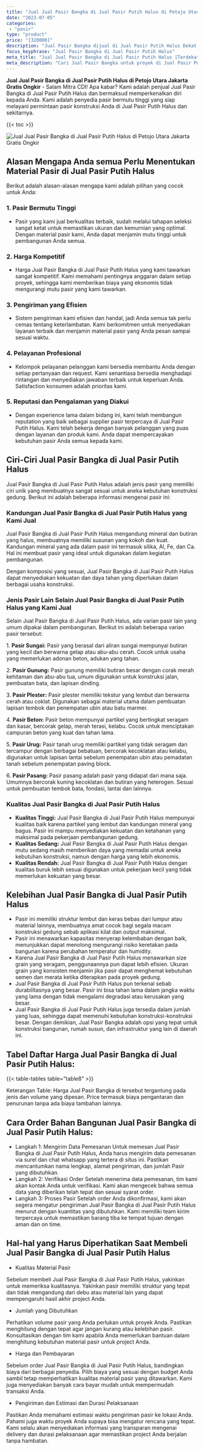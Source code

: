 ```yaml
---
title: "Jual Jual Pasir Bangka di Jual Pasir Putih Halus di Petojo Utara Jakarta Gratis Ongkir"
date: "2023-07-05"
categories:
 - "pasir"
type: "product"
price: "[320000]"
description: "Jual Pasir Bangka dijual di Jual Pasir Putih Halus Dekat. Jual Pasir Bangka ini sering digunakan dalam proyek konstruksi sebagai material adukan yang berkualitas dan halus. Hubungi kami untuk informasi lebih lanjut."
focus_keyphrase: "Jual Pasir Bangka di Jual Pasir Putih Halus"
meta_title: "Jual Jual Pasir Bangka di Jual Pasir Putih Halus [Terdekat] - CDI"
meta_description: "Cari Jual Pasir Bangka untuk proyek di Jual Pasir Putih Halus? Kami menawarkan Jual Pasir Bangka berkualitas untuk bahan campuran. Segera dapatkan penawaran terbaik."
---
```


**Jual Jual Pasir Bangka di Jual Pasir Putih Halus di Petojo Utara Jakarta Gratis Ongkir** - Salam Mitra CDI! Apa kabar? Kami adalah penjual Jual Pasir Bangka di Jual Pasir Putih Halus dan bermaksud memperkenalkan diri kepada Anda. Kami adalah penyedia pasir bermutu tinggi yang siap melayani permintaan pasir konstruksi Anda di Jual Pasir Putih Halus dan sekitarnya.

{{< toc >}}

![Jual Jual Pasir Bangka di Jual Pasir Putih Halus di Petojo Utara Jakarta Gratis Ongkir](/images/pasir/pasir-bangunan-38.jpg)

## Alasan Mengapa Anda semua Perlu Menentukan Material Pasir di Jual Pasir Putih Halus

Berikut adalah alasan-alasan mengapa kami adalah pilihan yang cocok untuk Anda:

### 1. Pasir Bermutu Tinggi

*   Pasir yang kami jual berkualitas terbaik, sudah melalui tahapan seleksi sangat ketat untuk memastikan ukuran dan kemurnian yang optimal. Dengan material pasir kami, Anda dapat menjamin mutu tinggi untuk pembangunan Anda semua.

### 2. Harga Kompetitif

*   Harga Jual Pasir Bangka di Jual Pasir Putih Halus yang kami tawarkan sangat kompetitif. Kami memahami pentingnya anggaran dalam setiap proyek, sehingga kami memberikan biaya yang ekonomis tidak mengurangi mutu pasir yang kami tawarkan.

### 3. Pengiriman yang Efisien

*   Sistem pengiriman kami efisien dan handal, jadi Anda semua tak perlu cemas tentang keterlambatan. Kami berkomitmen untuk menyediakan layanan terbaik dan menjamin material pasir yang Anda pesan sampai sesuai waktu.

### 4. Pelayanan Profesional

*   Kelompok pelayanan pelanggan kami bersedia membantu Anda dengan setiap pertanyaan dan request. Kami senantiasa bersedia menghadapi rintangan dan menyediakan jawaban terbaik untuk keperluan Anda. Satisfaction konsumen adalah prioritas kami.

### 5. Reputasi dan Pengalaman yang Diakui

*   Dengan experience lama dalam bidang ini, kami telah membangun reputation yang baik sebagai supplier pasir terpercaya di Jual Pasir Putih Halus. Kami telah bekerja dengan banyak pelanggan yang puas dengan layanan dan produk kami. Anda dapat mempercayakan kebutuhan pasir Anda semua kepada kami.

## Ciri-Ciri Jual Pasir Bangka di Jual Pasir Putih Halus

Jual Pasir Bangka di Jual Pasir Putih Halus adalah jenis pasir yang memiliki ciri unik yang membuatnya sangat sesuai untuk aneka kebutuhan konstruksi gedung. Berikut ini adalah beberapa informasi mengenai pasir ini:

### Kandungan Jual Pasir Bangka di Jual Pasir Putih Halus yang Kami Jual

Jual Pasir Bangka di Jual Pasir Putih Halus mengandung mineral dan butiran yang halus, membuatnya memiliki susunan yang kokoh dan kuat. Kandungan mineral yang ada dalam pasir ini termasuk silika, Al, Fe, dan Ca. Hal ini membuat pasir yang ideal untuk digunakan dalam kegiatan pembangunan.

Dengan komposisi yang sesuai, Jual Pasir Bangka di Jual Pasir Putih Halus dapat menyediakan kekuatan dan daya tahan yang diperlukan dalam berbagai usaha konstruksi.

### Jenis Pasir Lain Selain Jual Pasir Bangka di Jual Pasir Putih Halus yang Kami Jual

Selain Jual Pasir Bangka di Jual Pasir Putih Halus, ada varian pasir lain yang umum dipakai dalam pembangunan. Berikut ini adalah beberapa varian pasir tersebut:

1\.  **Pasir Sungai:** Pasir yang berasal dari aliran sungai mempunyai butiran yang kecil dan berwarna gelap atau abu-abu cerah. Cocok untuk usaha yang memerlukan adonan beton, adukan yang tahan.

2\.  **Pasir Gunung:** Pasir gunung memiliki butiran besar dengan corak merah kehitaman dan abu-abu tua, umum digunakan untuk konstruksi jalan, pembuatan bata, dan lapisan dinding.

3\.  **Pasir Plester:** Pasir plester memiliki tekstur yang lembut dan berwarna cerah atau coklat. Digunakan sebagai material utama dalam pembuatan lapisan tembok dan penempatan ubin atau batu marmer.

4\.  **Pasir Beton:** Pasir beton mempunyai partikel yang bertingkat seragam dan kasar, bercorak gelap, merah terasi, kelabu. Cocok untuk menciptakan campuran beton yang kuat dan tahan lama.

5\.  **Pasir Urug:** Pasir tanah urug memiliki partikel yang tidak seragam dan tercampur dengan berbagai bebatuan, bercorak kecoklatan atau kelabu, digunakan untuk lapisan lantai sebelum penempatan ubin atau pemadatan tanah sebelum penempatan paving block.

6\.  **Pasir Pasang:** Pasir pasang adalah pasir yang didapat dari mana saja. Umumnya bercorak kuning kecoklatan dan butiran yang heterogen. Sesuai untuk pembuatan tembok bata, fondasi, lantai dan lainnya.

### Kualitas Jual Pasir Bangka di Jual Pasir Putih Halus

*   **Kualitas Tinggi:** Jual Pasir Bangka di Jual Pasir Putih Halus mempunyai kualitas baik karena partikel yang lembut dan kandungan mineral yang bagus. Pasir ini mampu menyediakan kekuatan dan ketahanan yang maksimal pada pekerjaan pembangunan gedung.
*   **Kualitas Sedang:** Jual Pasir Bangka di Jual Pasir Putih Halus dengan mutu sedang masih memberikan daya yang memadai untuk aneka kebutuhan konstruksi, namun dengan harga yang lebih ekonomis.
*   **Kualitas Rendah:** Jual Pasir Bangka di Jual Pasir Putih Halus dengan kualitas buruk lebih sesuai digunakan untuk pekerjaan kecil yang tidak memerlukan kekuatan yang besar.

## Kelebihan Jual Pasir Bangka di Jual Pasir Putih Halus

*   Pasir ini memiliki struktur lembut dan keras bebas dari lumpur atau material lainnya, membuatnya amat cocok bagi segala macam konstruksi gedung sebab aplikasi kilat dan output maksimal.
*   Pasir ini menawarkan kapasitas menyerap kelembaban dengan baik, menunjukkan dapat menolong mengurangi risiko keretakan pada bangunan karena perubahan temperatur dan humidity.
*   Karena Jual Pasir Bangka di Jual Pasir Putih Halus menawarkan size grain yang seragam, penggunaannya pun dapat lebih efisien. Ukuran grain yang konsisten menjamin jika pasir dapat menghemat kebutuhan semen dan merata ketika diterapkan pada proyek gedung.
*   Jual Pasir Bangka di Jual Pasir Putih Halus pun terkenal sebab durabilitasnya yang besar. Pasir ini bisa tahan lama dalam jangka waktu yang lama dengan tidak mengalami degradasi atau kerusakan yang besar.
*   Jual Pasir Bangka di Jual Pasir Putih Halus juga tersedia dalam jumlah yang luas, sehingga dapat memenuhi kebutuhan konstruksi-konstruksi besar. Dengan demikian, Jual Pasir Bangka adalah opsi yang tepat untuk konstruksi bangunan, rumah susun, dan infrastruktur yang lain di daerah ini.

## Tabel Daftar Harga Jual Pasir Bangka di Jual Pasir Putih Halus:

{{< table-tables table="table8" >}}

Keterangan Table: Harga Jual Pasir Bangka di tersebut tergantung pada jenis dan volume yang dipesan. Price termasuk biaya pengantaran dan penurunan tanpa ada biaya tambahan lainnya.

## Cara Order Bahan Bangunan Jual Pasir Bangka di Jual Pasir Putih Halus:

*   Langkah 1: Mengirim Data Pemesanan
Untuk memesan Jual Pasir Bangka di Jual Pasir Putih Halus, Anda harus mengirim data pemesanan via surel dan chat whatsapp yang tertera di situs ini. Pastikan mencantumkan nama lengkap, alamat pengiriman, dan jumlah Pasir yang dibutuhkan.
*   Langkah 2: Verifikasi Order
Setelah menerima data pemesanan, tim kami akan kontak Anda untuk verifikasi. Kami akan mengecek bahwa semua data yang diberikan telah tepat dan sesuai syarat order.
*   Langkah 3: Proses Pasir
Setelah order Anda dikonfirmasi, kami akan segera mengatur pengiriman Jual Pasir Bangka di Jual Pasir Putih Halus menurut dengan kuantitas yang dibutuhkan. Kami memiliki team kirim terpercaya untuk memastikan barang tiba ke tempat tujuan dengan aman dan on time.

## Hal-hal yang Harus Diperhatikan Saat Membeli Jual Pasir Bangka di Jual Pasir Putih Halus

*   Kualitas Material Pasir

Sebelum membeli Jual Pasir Bangka di Jual Pasir Putih Halus, yakinkan untuk memeriksa kualitasnya. Yakinkan pasir memiliki struktur yang tepat dan tidak mengandung dari debu atau material lain yang dapat mempengaruhi hasil akhir project Anda.
*   Jumlah yang Dibutuhkan

Perhatikan volume pasir yang Anda perlukan untuk proyek Anda. Pastikan menghitung dengan tepat agar jangan kurang atau kelebihan pasir. Konsultasikan dengan tim kami apabila Anda memerlukan bantuan dalam menghitung kebutuhan material pasir untuk project Anda.
*   Harga dan Pembayaran

Sebelum order Jual Pasir Bangka di Jual Pasir Putih Halus, bandingkan biaya dari berbagai penyedia. Pilih biaya yang sesuai dengan budget Anda sambil tetap memperhatikan kualitas material pasir yang ditawarkan. Kami juga menyediakan banyak cara bayar mudah untuk mempermudah transaksi Anda.
*   Pengiriman dan Estimasi dan Durasi Pelaksanaan

Pastikan Anda memahami estimasi waktu pengiriman pasir ke lokasi Anda. Pahami juga waktu proyek Anda supaya bisa mengatur rencana yang tepat. Kami selalu akan menyediakan informasi yang transparan mengenai delivery dan durasi pelaksanaan agar memastikan project Anda berjalan tanpa hambatan.